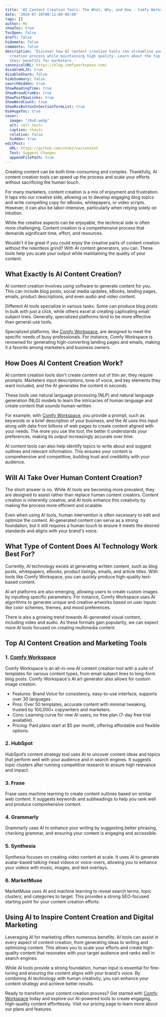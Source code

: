 ```yaml
---
title: 'AI Content Creation Tools: The What, Why, and How - Comfy Workspace'
date: '2024-07-10T00:12:00-00:00'
tags: []
author: Me
showToc: true
TocOpen: false
draft: false
hidemeta: false
comments: false
description: 'Discover how AI content creation tools can streamline your content
  creation process while maintaining high quality. Learn about the top AI tools and
  their benefits for marketers.'
canonicalURL: https://blog.comfyworkspace.com/
disableHLJS: true
disableShare: false
hideSummary: false
searchHidden: true
ShowReadingTime: true
ShowBreadCrumbs: true
ShowPostNavLinks: true
ShowWordCount: true
ShowRssButtonInSectionTermList: true
UseHugoToc: true
cover:
  image: "/0x0.webp"
  alt: <alt text>
  caption: <text>
  relative: false
  hidden: true
editPost:
  URL: https://github.com/vtekz/cw/content
  Text: Suggest Changes
  appendFilePath: true
---
```


Creating content can be both time-consuming and complex. Thankfully, AI content creation tools can speed up the process and scale your efforts without sacrificing the human touch.

For many marketers, content creation is a mix of enjoyment and frustration. It taps into our creative side, allowing us to develop engaging blog topics and write compelling copy for eBooks, whitepapers, or video scripts. However, it can also be labor-intensive, particularly when relying solely on intuition.

While the creative aspects can be enjoyable, the technical side is often more challenging. Content creation is a comprehensive process that demands significant time, effort, and resources.

Wouldn't it be great if you could enjoy the creative parts of content creation without the relentless grind? With AI content generators, you can. These tools help you scale your output while maintaining the quality of your content.

## What Exactly Is AI Content Creation?

AI content creation involves using software to generate content for you. This can include blog posts, social media updates, eBooks, landing pages, emails, product descriptions, and even audio and video content.

Different AI tools specialize in various tasks. Some can produce blog posts in bulk with just a click, while others excel at creating captivating email subject lines. Generally, specialized platforms tend to be more effective than general-use tools.

Specialized platforms, like [Comfy Workspace](https://comfyworkspace.com/prices), are designed to meet the specific needs of busy professionals. For instance, Comfy Workspace is renowned for generating high-converting landing pages and emails, making it a favorite among marketers and business owners.

## How Does AI Content Creation Work?

AI content creation tools don't create content out of thin air; they require prompts. Marketers input descriptions, tone of voice, and key elements they want included, and the AI generates the content in seconds.

These tools use natural language processing (NLP) and natural language generation (NLG) models to learn the intricacies of human language and create content that sounds human-written.

For example, with [Comfy Workspace](https://comfyworkspace.com/prices), you provide a prompt, such as keywords or a brief description of your business, and the AI uses this input along with data from billions of web pages to create content aligned with your needs. The more you use the tool, the better it understands your preferences, making its output increasingly accurate over time.

AI content tools can also help identify topics to write about and suggest outlines and relevant information. This ensures your content is comprehensive and competitive, building trust and credibility with your audience.

## Will AI Take Over Human Content Creation?

The short answer is no. While AI tools are becoming more prevalent, they are designed to assist rather than replace human content creators. Content creation is inherently creative, and AI tools enhance this creativity by making the process more efficient and scalable.

Even when using AI tools, human intervention is often necessary to edit and optimize the content. AI-generated content can serve as a strong foundation, but it still requires a human touch to ensure it meets the desired standards and aligns with your brand's voice.

## What Type of Content Does AI Technology Work Best For?

Currently, AI technology excels at generating written content, such as blog posts, whitepapers, eBooks, product listings, emails, and article titles. With tools like Comfy Workspace, you can quickly produce high-quality text-based content.

AI art platforms are also emerging, allowing users to create custom images by inputting specific parameters. For instance, Comfy Workspace uses AI algorithms to generate unique and creative artworks based on user inputs like color schemes, themes, and mood preferences.

There is also a growing trend towards AI-generated visual content, including video and audio. As these formats gain popularity, we can expect more AI tools focused on creating multimedia content.

## Top AI Content Creation and Marketing Tools

### 1. [Comfy Workspace](https://comfyworkspace.com/prices)

Comfy Workspace is an all-in-one AI content creation tool with a suite of templates for various content types, from email subject lines to long-form blog posts. Comfy Workspace's AI art generator also allows for custom image creation.

- Features: Brand Voice for consistency, easy-to-use interface, supports over 30 languages.
- Pros: Over 50 templates, accurate content with minimal tweaking, trusted by 100,000+ copywriters and marketers.
- Cons: Learning curve for new AI users, no free plan (7-day free trial available).
- Pricing: Paid plans start at $5 per month, offering affordable and flexible options.

### 2. HubSpot

HubSpot’s content strategy tool uses AI to uncover content ideas and topics that perform well with your audience and in search engines. It suggests topic clusters after running competitive research to ensure high relevance and impact.

### 3. Frase

Frase uses machine learning to create content outlines based on similar web content. It suggests keywords and subheadings to help you rank well and produce comprehensive content.

### 4. Grammarly

Grammarly uses AI to enhance your writing by suggesting better phrasing, checking grammar, and ensuring your content is engaging and accessible.

### 5. Synthesia

Synthesia focuses on creating video content at scale. It uses AI to generate avatar-based talking-head videos or voice-overs, allowing you to enhance your videos with music, images, and text overlays.

### 6. MarketMuse

MarketMuse uses AI and machine learning to reveal search terms, topic clusters, and categories to target. This provides a strong SEO-focused starting point for your content creation efforts.

## Using AI to Inspire Content Creation and Digital Marketing

Leveraging AI for marketing offers numerous benefits. AI tools can assist in every aspect of content creation, from generating ideas to writing and optimizing content. This allows you to scale your efforts and create high-quality content that resonates with your target audience and ranks well in search engines.

While AI tools provide a strong foundation, human input is essential for fine-tuning and ensuring the content aligns with your brand's voice. By combining AI technology with human creativity, you can enhance your content strategy and achieve better results.

Ready to transform your content creation process? Get started with [Comfy Workspace](https://comfyworkspace.com/prices) today and explore our AI-powered tools to create engaging, high-quality content effortlessly. Visit our pricing page to learn more about our plans and features.